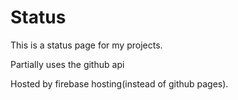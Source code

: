 # Status

This is a status page for my projects.

Partially uses the github api

Hosted by firebase hosting(instead of github pages).
